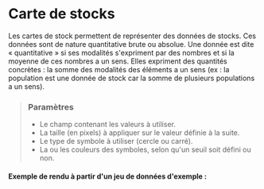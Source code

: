 # Carte de stocks

Les cartes de stock permettent de représenter des données de stocks. Ces données sont de nature quantitative brute ou absolue. Une donnée est dite « quantitative » si ses modalités s'expriment par des nombres et si la moyenne de ces nombres a un sens. Elles expriment des quantités concrètes : la somme des modalités des éléments a un sens (ex : la population est une donnée de stock car la somme de plusieurs populations a un sens).

> ### Paramètres
> * Le champ contenant les valeurs à utiliser.
> * La taille (en pixels) à appliquer sur le valeur définie à la suite.
> * Le type de symbole à utiliser (cercle ou carré).
> * La ou les couleurs des symboles, selon qu'un seuil soit défini ou non.


#### Exemple de rendu à partir d'un jeu de données d'exemple :
